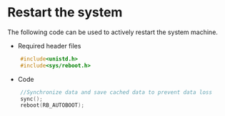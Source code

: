 # Restart the system
The following code can be used to actively restart the system machine.
* Required header files
```c++
	#include<unistd.h>
	#include<sys/reboot.h>
```
* Code
```c++
	//Synchronize data and save cached data to prevent data loss
	sync();
	reboot(RB_AUTOBOOT);
```